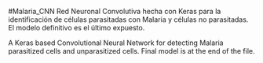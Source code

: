 #Malaria_CNN
Red Neuronal Convolutiva hecha con Keras para la identificación de células parasitadas con Malaria y células no parasitadas. El modelo definitivo es el último expuesto.

A Keras based Convolutional Neural Network for detecting Malaria parasitized cells and unparasitized cells. Final model is at the end of the file.
